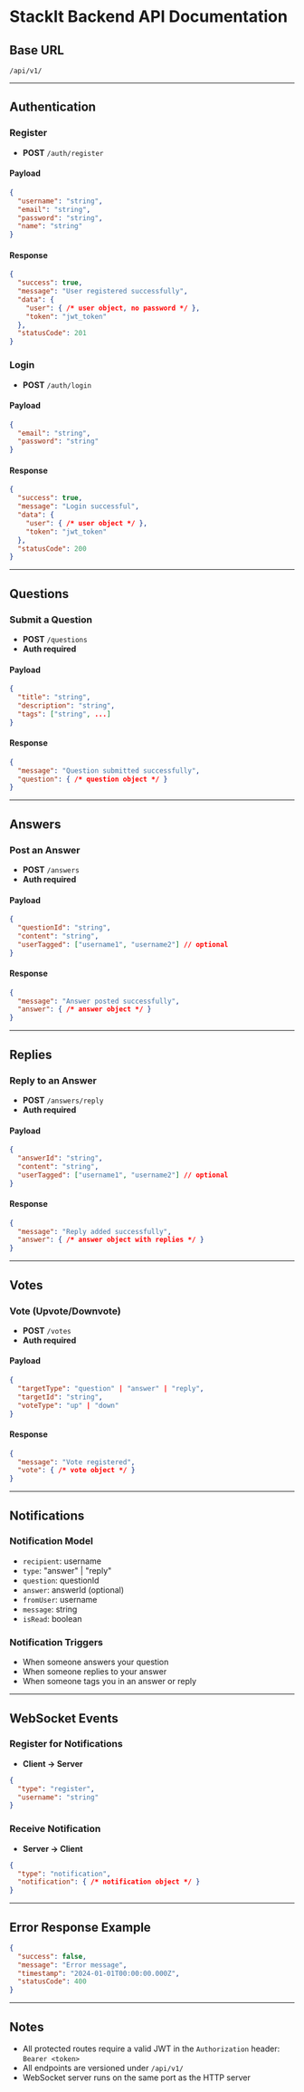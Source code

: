 # StackIt Backend API Documentation

## Base URL

```
/api/v1/
```

---

## Authentication

### Register
- **POST** `/auth/register`
#### Payload
```json
{
  "username": "string",
  "email": "string",
  "password": "string",
  "name": "string"
}
```
#### Response
```json
{
  "success": true,
  "message": "User registered successfully",
  "data": {
    "user": { /* user object, no password */ },
    "token": "jwt_token"
  },
  "statusCode": 201
}
```

### Login
- **POST** `/auth/login`
#### Payload
```json
{
  "email": "string",
  "password": "string"
}
```
#### Response
```json
{
  "success": true,
  "message": "Login successful",
  "data": {
    "user": { /* user object */ },
    "token": "jwt_token"
  },
  "statusCode": 200
}
```

---

## Questions

### Submit a Question
- **POST** `/questions`
- **Auth required**
#### Payload
```json
{
  "title": "string",
  "description": "string",
  "tags": ["string", ...]
}
```
#### Response
```json
{
  "message": "Question submitted successfully",
  "question": { /* question object */ }
}
```

---

## Answers

### Post an Answer
- **POST** `/answers`
- **Auth required**
#### Payload
```json
{
  "questionId": "string",
  "content": "string",
  "userTagged": ["username1", "username2"] // optional
}
```
#### Response
```json
{
  "message": "Answer posted successfully",
  "answer": { /* answer object */ }
}
```

---

## Replies

### Reply to an Answer
- **POST** `/answers/reply`
- **Auth required**
#### Payload
```json
{
  "answerId": "string",
  "content": "string",
  "userTagged": ["username1", "username2"] // optional
}
```
#### Response
```json
{
  "message": "Reply added successfully",
  "answer": { /* answer object with replies */ }
}
```

---

## Votes

### Vote (Upvote/Downvote)
- **POST** `/votes`
- **Auth required**
#### Payload
```json
{
  "targetType": "question" | "answer" | "reply",
  "targetId": "string",
  "voteType": "up" | "down"
}
```
#### Response
```json
{
  "message": "Vote registered",
  "vote": { /* vote object */ }
}
```

---

## Notifications

### Notification Model
- `recipient`: username
- `type`: "answer" | "reply"
- `question`: questionId
- `answer`: answerId (optional)
- `fromUser`: username
- `message`: string
- `isRead`: boolean

### Notification Triggers
- When someone answers your question
- When someone replies to your answer
- When someone tags you in an answer or reply

---

## WebSocket Events

### Register for Notifications
- **Client → Server**
```json
{
  "type": "register",
  "username": "string"
}
```

### Receive Notification
- **Server → Client**
```json
{
  "type": "notification",
  "notification": { /* notification object */ }
}
```

---

## Error Response Example
```json
{
  "success": false,
  "message": "Error message",
  "timestamp": "2024-01-01T00:00:00.000Z",
  "statusCode": 400
}
```

---

## Notes
- All protected routes require a valid JWT in the `Authorization` header: `Bearer <token>`
- All endpoints are versioned under `/api/v1/`
- WebSocket server runs on the same port as the HTTP server 